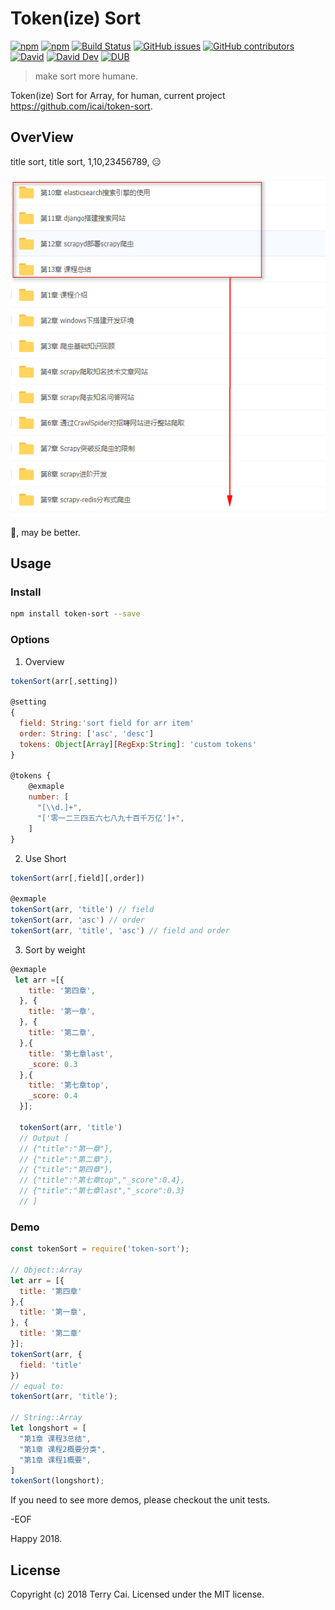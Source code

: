 # Token(ize) Sort

[![npm](https://img.shields.io/npm/v/token-sort.svg)](https://www.npmjs.org/package/token-sort)
[![npm](https://img.shields.io/npm/dm/token-sort.svg)](https://www.npmjs.org/package/token-sort)
[![Build Status](https://travis-ci.org/icai/token-sort.svg?branch=master)](https://travis-ci.org/icai/token-sort)
[![GitHub issues](https://img.shields.io/github/issues-closed/icai/token-sort.svg)](https://github.com/icai/token-sort/issues)
[![GitHub contributors](https://img.shields.io/github/contributors/icai/token-sort.svg)](https://github.com/icai/token-sort/graphs/contributors)
[![David](https://img.shields.io/david/icai/token-sort.svg)](https://david-dm.org/icai/token-sort)
[![David Dev](https://img.shields.io/david/dev/icai/token-sort.svg)](https://david-dm.org/icai/token-sort?type=dev)
[![DUB](https://img.shields.io/dub/l/vibe-d.svg)](https://github.com/icai/token-sort/blob/master/LICENSE)

<!-- [![Coveralls](https://img.shields.io/coveralls/icai/token-sort.svg)](https://coveralls.io/github/icai/token-sort?branch=master) -->

> make sort more humane.

Token(ize) Sort for Array, for human, current project  https://github.com/icai/token-sort.

## OverView

title sort, title sort, 1,10,23456789, 😑

![](https://raw.githubusercontent.com/icai/token-sort/master/error.png?goodluck)

🤔, may be better.

## Usage


### Install

```bash
npm install token-sort --save
```

### Options

1. Overview

```javascript
tokenSort(arr[,setting])

@setting
{
  field: String:'sort field for arr item'
  order: String: ['asc', 'desc']
  tokens: Object[Array][RegExp:String]: 'custom tokens'
}

@tokens {
    @exmaple
    number: [
      "[\\d.]+",
      "['零一二三四五六七八九十百千万亿']+",
    ]
}
```

2. Use Short

```javascript
tokenSort(arr[,field][,order])

@exmaple
tokenSort(arr, 'title') // field
tokenSort(arr, 'asc') // order
tokenSort(arr, 'title', 'asc') // field and order

```

3. Sort by weight

```javascript
@exmaple
 let arr =[{
    title: '第四章',
  }, {
    title: '第一章',
  }, {
    title: '第二章',
  },{
    title: '第七章last',
    _score: 0.3
  },{
    title: '第七章top',
    _score: 0.4
  }];

  tokenSort(arr, 'title')
  // Output [
  // {"title":"第一章"},
  // {"title":"第二章"},
  // {"title":"第四章"},
  // {"title":"第七章top","_score":0.4},
  // {"title":"第七章last","_score":0.3}
  // ]
```

### Demo

```javascript
const tokenSort = require('token-sort');

// Object::Array
let arr = [{
  title: '第四章'
},{
  title: '第一章',
}, {
  title: '第二章'
}];
tokenSort(arr, {
  field: 'title'
})
// equal to:
tokenSort(arr, 'title');

// String::Array
let longshort = [
  "第1章 课程3总结",
  "第1章 课程2概要分类",
  "第1章 课程1概要",
]
tokenSort(longshort);

```

If you need to see more demos, please checkout the unit tests.

-EOF

Happy 2018.

## License

Copyright (c) 2018 Terry Cai. Licensed under the MIT license.
